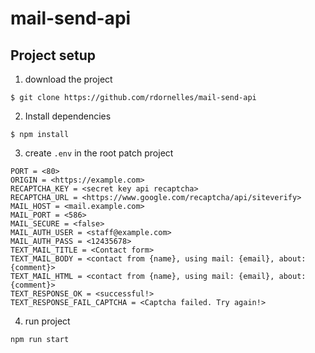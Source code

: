 # mail-send-api

## Project setup

 1. download the project
 
```SHELL
$ git clone https://github.com/rdornelles/mail-send-api
```

 2. Install dependencies

```SHELL
$ npm install
```

 3. create `.env` in the root patch project

```ENV
PORT = <80>
ORIGIN = <https://example.com>
RECAPTCHA_KEY = <secret key api recaptcha>
RECAPTCHA_URL = <https://www.google.com/recaptcha/api/siteverify>
MAIL_HOST = <mail.example.com>
MAIL_PORT = <586>
MAIL_SECURE = <false>
MAIL_AUTH_USER = <staff@example.com>
MAIL_AUTH_PASS = <12435678>
TEXT_MAIL_TITLE = <Contact form>
TEXT_MAIL_BODY = <contact from {name}, using mail: {email}, about: {comment}>
TEXT_MAIL_HTML = <contact from {name}, using mail: {email}, about: {comment}>
TEXT_RESPONSE_OK = <successful!>
TEXT_RESPONSE_FAIL_CAPTCHA = <Captcha failed. Try again!>
```

 4. run project

```
npm run start
```
